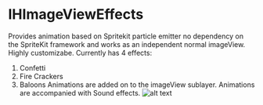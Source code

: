 # IHImageViewEffects
Provides animation based on Spritekit particle emitter no dependency on the SpriteKit framework and works as an independent normal imageView. 
Highly customizabe.
Currently has 4 effects:
1. Confetti
2. Fire Crackers
3. Baloons
Animations are added on to the imageView sublayer. Animations are accompanied with Sound effects.
![alt text](https://imgur.com/gcD3Dp9)


